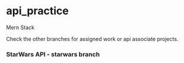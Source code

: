 # api_practice
Mern Stack

Check the other branches for assigned work or api associate projects.

### StarWars API - starwars branch

